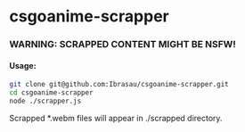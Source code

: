 # csgoanime-scrapper
### WARNING: SCRAPPED CONTENT MIGHT BE NSFW!
#### Usage:
```bash
git clone git@github.com:Ibrasau/csgoanime-scrapper.git
cd csgoanime-scrapper
node ./scrapper.js 
```
Scrapped *.webm files will appear in ./scrapped directory.
